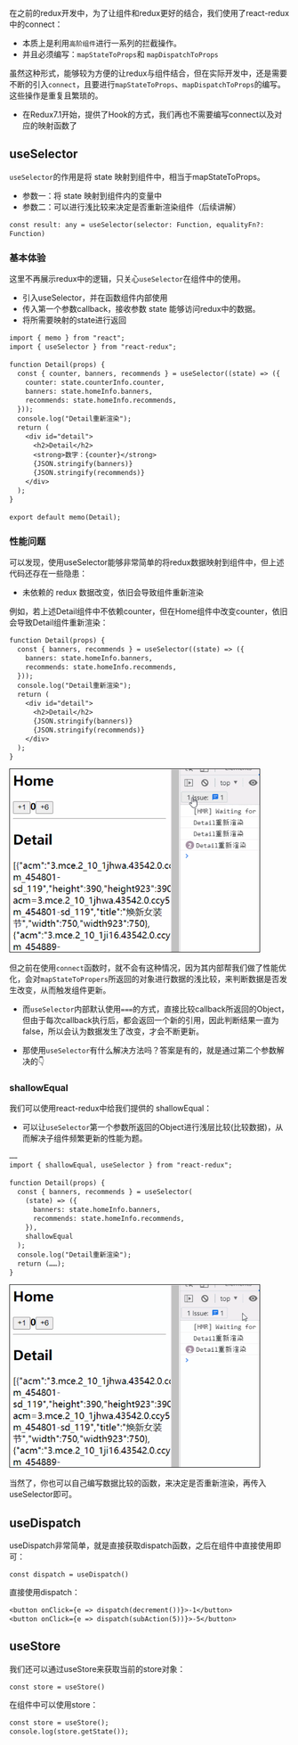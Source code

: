 在之前的redux开发中，为了让组件和redux更好的结合，我们使用了react-redux中的connect：

- 本质上是利用`高阶组件`进行一系列的拦截操作。
- 并且必须编写：`mapStateToProps`和 `mapDispatchToProps`

虽然这种形式，能够较为方便的让redux与组件结合，但在实际开发中，还是需要不断的引入`connect`，且要进行`mapStateToProps`、`mapDispatchToProps`的编写。这些操作是重复且繁琐的。

* 在Redux7.1开始，提供了Hook的方式，我们再也不需要编写connect以及对应的映射函数了

## useSelector

`useSelector`的作用是将 state 映射到组件中，相当于mapStateToProps。

- 参数一：将 state 映射到组件内的变量中
- 参数二：可以进行浅比较来决定是否重新渲染组件（后续讲解）

```
const result: any = useSelector(selector: Function, equalityFn?: Function)
```

### 基本体验

​	这里不再展示redux中的逻辑，只关心`useSelector`在组件中的使用。

* 引入useSelector，并在函数组件内部使用
* 传入第一个参数callback，接收参数 state 能够访问redux中的数据。
* 将所需要映射的state进行返回

```
import { memo } from "react";
import { useSelector } from "react-redux";

function Detail(props) {
  const { counter, banners, recommends } = useSelector((state) => ({
    counter: state.counterInfo.counter,
    banners: state.homeInfo.banners,
    recommends: state.homeInfo.recommends,
  }));
  console.log("Detail重新渲染");
  return (
    <div id="detail">
      <h2>Detail</h2>
      <strong>数字：{counter}</strong>
      {JSON.stringify(banners)}
      {JSON.stringify(recommends)}
    </div>
  );
}

export default memo(Detail);
```

### 性能问题

可以发现，使用useSelector能够非常简单的将redux数据映射到组件中，但上述代码还存在一些隐患：

* 未依赖的 redux 数据改变，依旧会导致组件重新渲染

例如，若上述Detail组件中不依赖counter，但在Home组件中改变counter，依旧会导致Detail组件重新渲染：

```
function Detail(props) {
  const { banners, recommends } = useSelector((state) => ({
    banners: state.homeInfo.banners,
    recommends: state.homeInfo.recommends,
  }));
  console.log("Detail重新渲染");
  return (
    <div id="detail">
      <h2>Detail</h2>
      {JSON.stringify(banners)}
      {JSON.stringify(recommends)}
    </div>
  );
}
```

<img src="Redux Hook.assets/001.gif" alt="001" style="zoom:80%;border:1px solid" />

​	但之前在使用`connect`函数时，就不会有这种情况，因为其内部帮我们做了性能优化，会对`mapStateToPropers`所返回的对象进行数据的浅比较，来判断数据是否发生改变，从而触发组件更新。

* 而`useSelector`内部默认使用`===`的方式，直接比较callback所返回的Object，但由于每次callback执行后，都会返回一个新的引用，因此判断结果一直为false，所以会认为数据发生了改变，才会不断更新。

* 那使用`useSelector`有什么解决方法吗？答案是有的，就是通过第二个参数解决的👇

### shallowEqual

我们可以使用react-redux中给我们提供的 shallowEqual：

* 可以让`useSelector`第一个参数所返回的Object进行浅层比较(比较数据)，从而解决子组件频繁更新的性能为题。

```
……
import { shallowEqual, useSelector } from "react-redux";

function Detail(props) {
  const { banners, recommends } = useSelector(
    (state) => ({
      banners: state.homeInfo.banners,
      recommends: state.homeInfo.recommends,
    }),
    shallowEqual
  );
  console.log("Detail重新渲染");
  return (……);
}
```

<img src="Redux Hook.assets/002.gif" alt="002" style="zoom:80%;border:1px solid" />

当然了，你也可以自己编写数据比较的函数，来决定是否重新渲染，再传入useSelector即可。

## useDispatch

useDispatch非常简单，就是直接获取dispatch函数，之后在组件中直接使用即可：

```
const dispatch = useDispatch()
```

直接使用dispatch：

```
<button onClick={e => dispatch(decrement())}>-1</button>
<button onClick={e => dispatch(subAction(5))}>-5</button>
```

## useStore

我们还可以通过useStore来获取当前的store对象：

```
const store = useStore()
```

在组件中可以使用store：

```
const store = useStore();
console.log(store.getState());
```


